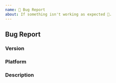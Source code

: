 ```yaml
---
name: 🐛 Bug Report
about: If something isn't working as expected 🤔.
---
```


## Bug Report

<!--
Thank you for reporting an issue.

Please fill in as much of the template below as you're able.
-->

### Version

<!--
List the versions of `metainfo` crate you are using. The easiest way to get
this information is using `cargo-tree`.

`cargo install cargo-tree`
(see install here: https://github.com/sfackler/cargo-tree)

Then:

`cargo tree | grep metainfo`
-->

### Platform

<!---
Output of `uname -a` (UNIX), or version and 32 or 64-bit (Windows)
-->

### Description

<!--

Enter your issue details below this comment.

One way to structure the description:

<short summary of the bug>

I tried this code:

<code sample that causes the bug>

I expected to see this happen: <explanation>

Instead, this happened: <explanation>
-->
